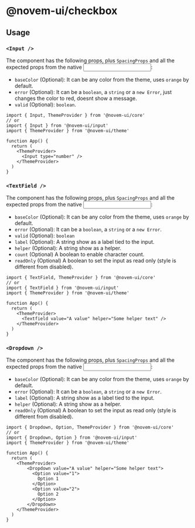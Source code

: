 # @novem-ui/checkbox

## Usage

### `<Input />`

The component has the following props, plus `SpacingProps` and all the expected props from the native <input />:

- `baseColor` (Optional): It can be any color from the theme, uses `orange` by default.
- `error` (Optional): It can be a `boolean`, a `string` or a `new Error`, just changes the color to red, doesnt show a message.
- `valid` (Optional): `boolean`.

```tsx
import { Input, ThemeProvider } from '@novem-ui/core'
// or
import { Input } from '@novem-ui/input'
import { ThemeProvider } from '@novem-ui/theme'

function App() {
  return (
    <ThemeProvider>
      <Input type="number" />
    </ThemeProvider>
  )
}
```

### `<TextField />`

The component has the following props, plus `SpacingProps` and all the expected props from the native <input />:

- `baseColor` (Optional): It can be any color from the theme, uses `orange` by default.
- `error` (Optional): It can be a `boolean`, a `string` or a `new Error`.
- `valid` (Optional): `boolean`
- `label` (Optional): A string show as a label tied to the input.
- `helper` (Optional): A string show as a helper.
- `count` (Optional) A boolean to enable character count.
- `readOnly` (Optional) A boolean to set the input as read only (style is different from disabled).

```tsx
import { TextField, ThemeProvider } from '@novem-ui/core'
// or
import { TextField } from '@novem-ui/input'
import { ThemeProvider } from '@novem-ui/theme'

function App() {
  return (
    <ThemeProvider>
      <Textfield value="A value" helper="Some helper text" />
    </ThemeProvider>
  )
}
```

### `<Dropdown />`

The component has the following props, plus `SpacingProps` and all the expected props from the native <input />:

- `baseColor` (Optional): It can be any color from the theme, uses `orange` by default.
- `error` (Optional): It can be a `boolean`, a `string` or a `new Error`.
- `label` (Optional): A string show as a label tied to the input.
- `helper` (Optional): A string show as a helper.
- `readOnly` (Optional) A boolean to set the input as read only (style is different from disabled).

```tsx
import { Dropdown, Option, ThemeProvider } from '@novem-ui/core'
// or
import { Dropdown, Option } from '@novem-ui/input'
import { ThemeProvider } from '@novem-ui/theme'

function App() {
  return (
    <ThemeProvider>
        <Dropdown value="A value" helper="Some helper text">
          <Option value="1">
            Option 1
          </Option>
          <Option value="2">
            Option 2
          </Option>
        </Dropdown>
    </ThemeProvider>
  )
}
```
